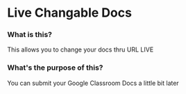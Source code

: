 # Live Changable Docs
### What is this?
This allows you to change your docs thru URL LIVE

### What's the purpose of this?
You can submit your Google Classroom Docs a little bit later
